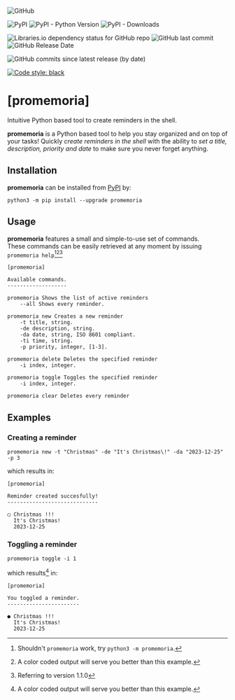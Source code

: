 ![GitHub](https://img.shields.io/github/license/diantonioandrea/promemoria)

![PyPI](https://img.shields.io/pypi/v/promemoria?label=promemoria%20on%20pypi)
![PyPI - Python Version](https://img.shields.io/pypi/pyversions/promemoria)
![PyPI - Downloads](https://img.shields.io/pypi/dm/promemoria)

![Libraries.io dependency status for GitHub repo](https://img.shields.io/librariesio/github/diantonioandrea/promemoria)
![GitHub last commit](https://img.shields.io/github/last-commit/diantonioandrea/promemoria)
![GitHub Release Date](https://img.shields.io/github/release-date/diantonioandrea/promemoria)

![GitHub commits since latest release (by date)](https://img.shields.io/github/commits-since/diantonioandrea/promemoria/latest)

[![Code style: black](https://img.shields.io/badge/code%20style-black-000000.svg)](https://github.com/psf/black)

# [promemoria]

Intuitive Python based tool to create reminders in the shell.

**promemoria** is a Python based tool to help you stay organized and on top of your tasks! Quickly *create reminders in the shell* with the ability to *set a title, description, priority and date* to make sure you never forget anything.

## Installation

**promemoria** can be installed from [PyPI](https://pypi.org) by:

```
python3 -m pip install --upgrade promemoria
```

## Usage

**promemoria** features a small and simple-to-use set of commands.  
These commands can be easily retrieved at any moment by issuing `promemoria help`[^1][^2][^3]

[^1]: Shouldn't `promemoria` work, try `python3 -m promemoria`.

[^2]: A color coded output will serve you better than this example.

[^3]: Referring to version 1.1.0

```
[promemoria]

Available commands.
-------------------

promemoria Shows the list of active reminders
    --all Shows every reminder.

promemoria new Creates a new reminder
    -t title, string.
    -de description, string. 
    -da date, string, ISO 8601 compliant.
    -ti time, string.
    -p priority, integer, [1-3].

promemoria delete Deletes the specified reminder
    -i index, integer.

promemoria toggle Toggles the specified reminder
    -i index, integer.

promemoria clear Deletes every reminder
```

## Examples

### Creating a reminder

```
promemoria new -t "Christmas" -de "It's Christmas\!" -da "2023-12-25" -p 3
```

which results in:

```
[promemoria]

Reminder created succesfully!
-----------------------------

◯ Christmas !!!
  It's Christmas!
  2023-12-25
```

### Toggling a reminder

```
promemoria toggle -i 1
````

which results[^2] in:

```
[promemoria]

You toggled a reminder.
-----------------------

● Christmas !!!
  It's Christmas!
  2023-12-25
```